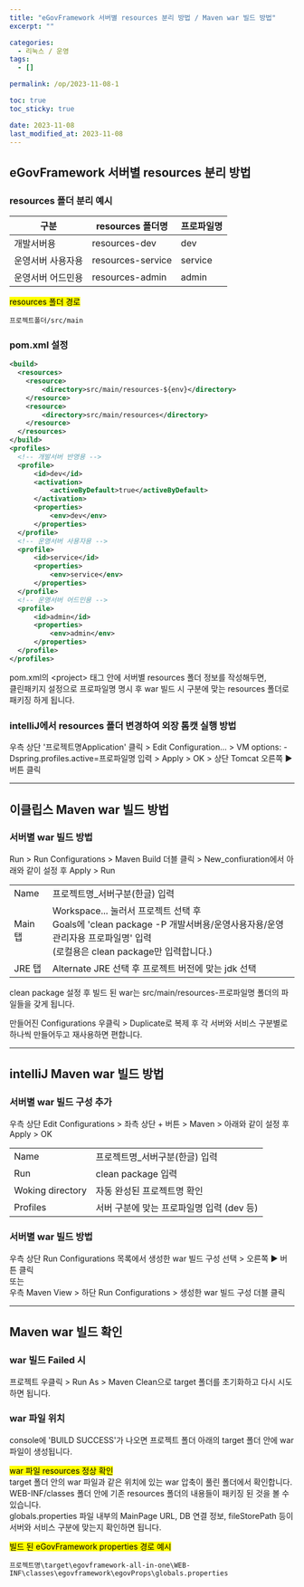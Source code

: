 ```yaml
---
title: "eGovFramework 서버별 resources 분리 방법 / Maven war 빌드 방법"
excerpt: ""

categories:
  - 리눅스 / 운영
tags:
  - []

permalink: /op/2023-11-08-1

toc: true
toc_sticky: true

date: 2023-11-08
last_modified_at: 2023-11-08
---
```


## eGovFramework 서버별 resources 분리 방법

### resources 폴더 분리 예시
<table>
  <thead>
    <tr>
      <th>구분</th>
      <th>resources 폴더명</th>
      <th>프로파일명</th>
    </tr>
  </thead>
  <tbody>
    <tr>
      <td>개발서버용</td>
      <td>resources-dev</td>
      <td>dev</td>
    </tr>
    <tr>
      <td>운영서버 사용자용</td>
      <td>resources-service</td>
      <td>service</td>
    </tr>
    <tr>
      <td>운영서버 어드민용</td>
      <td>resources-admin</td>
      <td>admin</td>
    </tr>
  </tbody>
</table>

<mark>resources 폴더 경로</mark>
``` 
프로젝트폴더/src/main
```

### pom.xml 설정
```xml
<build>
  <resources>
    <resource>
        <directory>src/main/resources-${env}</directory>
    </resource>
    <resource>
        <directory>src/main/resources</directory>
    </resource>
  </resources> 
</build>
<profiles>
  <!-- 개발서버 반영용 -->
  <profile>
      <id>dev</id>
      <activation>
          <activeByDefault>true</activeByDefault>
      </activation>
      <properties>
          <env>dev</env>
      </properties>
  </profile>
  <!-- 운영서버 사용자용 -->
  <profile>
      <id>service</id>
      <properties>
          <env>service</env>
      </properties>
  </profile>
  <!-- 운영서버 어드민용 -->
  <profile>
      <id>admin</id>
      <properties>
          <env>admin</env>
      </properties>
  </profile>
</profiles>
```
pom.xml의 \<project> 태그 안에 서버별 resources 폴더 정보를 작성해두면,  
클린패키지 설정으로 프로파일명 명시 후 war 빌드 시 구분에 맞는 resources 폴더로 패키징 하게 됩니다.

### intelliJ에서 resources 폴더 변경하여 외장 톰캣 실행 방법
우측 상단 '프로젝트명Application' 클릭 > Edit Configuration... > VM options: -Dspring.profiles.active=프로파일명 입력 > Apply > OK > 상단 Tomcat 오른쪽 ▶ 버튼 클릭

---

## 이클립스 Maven war 빌드 방법

### 서버별 war 빌드 방법
Run > Run Configurations > Maven Build 더블 클릭 > New_confiuration에서 아래와 같이 설정 후 Apply > Run
<table class="table_2_left">
  <tbody>
    <tr>
      <td>Name</td>
      <td>프로젝트명_서버구분(한글) 입력</td>
    </tr>
    <tr>
      <td>Main 탭</td>
      <td>Workspace... 눌러서 프로젝트 선택 후<br>Goals에 'clean package -P 개발서버용/운영사용자용/운영관리자용 프로파일명' 입력<br>(로컬용은 clean package만 입력합니다.)</td>
    </tr>
    <tr>
      <td>JRE 탭</td>
      <td>Alternate JRE 선택 후 프로젝트 버전에 맞는 jdk 선택</td>
    </tr>
  </tbody>
</table>
clean package 설정 후 빌드 된 war는 src/main/resources-프로파일명 폴더의 파일들을 갖게 됩니다.

만들어진 Configurations 우클릭 > Duplicate로 복제 후 각 서버와 서비스 구분별로 하나씩 만들어두고 재사용하면 편합니다.

---

## intelliJ Maven war 빌드 방법

### 서버별 war 빌드 구성 추가
우측 상단 Edit Configurations > 좌측 상단 + 버튼 > Maven > 아래와 같이 설정 후 Apply > OK
<table class="table_2_left">
  <tbody>
    <tr>
      <td>Name</td>
      <td>프로젝트명_서버구분(한글) 입력</td>
    </tr>
    <tr>
      <td>Run</td>
      <td>clean package 입력</td>
    </tr>
    <tr>
      <td>Woking directory</td>
      <td>자동 완성된 프로젝트명 확인</td>
    </tr>
    <tr>
      <td>Profiles</td>
      <td>서버 구분에 맞는 프로파일명 입력 (dev 등)</td>
    </tr>
  </tbody>
</table>

### 서버별 war 빌드 방법
우측 상단 Run Configurations 목록에서 생성한 war 빌드 구성 선택 > 오른쪽 ▶ 버튼 클릭  
또는  
우측 Maven View > 하단 Run Configurations > 생성한 war 빌드 구성 더블 클릭

---

## Maven war 빌드 확인

### war 빌드 Failed 시
프로젝트 우클릭 > Run As > Maven Clean으로 target 폴더를 초기화하고 다시 시도하면 됩니다.

### war 파일 위치
console에 'BUILD SUCCESS'가 나오면 프로젝트 폴더 아래의 target 폴더 안에 war 파일이 생성됩니다.

<mark>war 파일 resources 정상 확인</mark>  
target 폴더 안의 war 파일과 같은 위치에 있는 war 압축이 풀린 폴더에서 확인합니다.  
WEB-INF/classes 폴더 안에 기존 resources 폴더의 내용들이 패키징 된 것을 볼 수 있습니다.  
globals.properties 파일 내부의 MainPage URL, DB 연결 정보, fileStorePath 등이 서버와 서비스 구분에 맞는지 확인하면 됩니다.

<mark>빌드 된 eGovFramework properties 경로 예시</mark>
```
프로젝트명\target\egovframework-all-in-one\WEB-INF\classes\egovframework\egovProps\globals.properties
```
